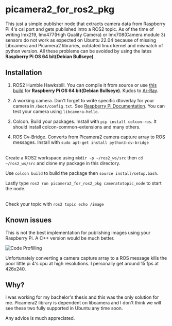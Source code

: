 # picamera2_for_ros2_pkg

This just a simple publisher node that extracts camera data from Raspberry Pi 4's csi port and gets published intro a ROS2 topic. As of the time of writing Imx219, Imx477(High Quality Camera) or Imx708(Camera module 3) sensors do not work as expected on Ubuntu 22.04 because of missing Libcamera and Picamera2 libraries, outdated linux kernel and mismatch of python version. All these problems can be avoided by using the lates **Raspberry Pi OS 64 bit(Debian Bullseye)**.

## Installation  
1. ROS2 Humble Hawksbill. You can compile it from source or use [this build](https://github.com/Ar-Ray-code/rpi-bullseye-ros2) for **Raspberry Pi OS 64 bit(Debian Bullseye)**. Kudos to [Ar-Ray](https://github.com/Ar-Ray-code).

2. A working camera. Don't forget to write specific dtoverlay for your camera in `/boot/config.txt`. See [Raspberry Pi Documentation](https://www.raspberrypi.com/documentation/computers/camera_software.html). You can test your camera using `libcamera-hello`.

3. Colcon. Build your packages. Install with `pip install colcon-ros`. It should install colcon-common-extensions and many others.

4. ROS Cv-Bridge. Converts from Picamera2 camera capture array to ROS messages. Install with `sudo apt-get install python3-cv-bridge`<br><br>

Create a ROS2 workspace using `mkdir -p ~/ros2_ws/src` then `cd ~/ros2_ws/src` and clone my package in this directory.<br>

Use `colcon build` to build the package then `source install/setup.bash`.<br>

Lastly type `ros2 run picamera2_for_ros2_pkg cameratotopic_node` to start the node.<br><br>

Check your topic with `ros2 topic echo /image`

## Known issues
This is not the best implementation for publishing images using your Raspberry Pi. A C++ version would be much better.

![Code Profilling](https://i.imgur.com/9EpRxKa.png)

Unfortunately converting a camera capture array to a ROS message kills the poor little pi 4's cpu at high resolutions. I personally get around 15 fps at 426x240.

## Why?

I was working for my bachelor's thesis and this was the only solution for me. Picamera2 library is dependent on libcamera and I don't think we will see these two fully supported in Ubuntu any time soon.<br>

Any advice is much appreciated.



